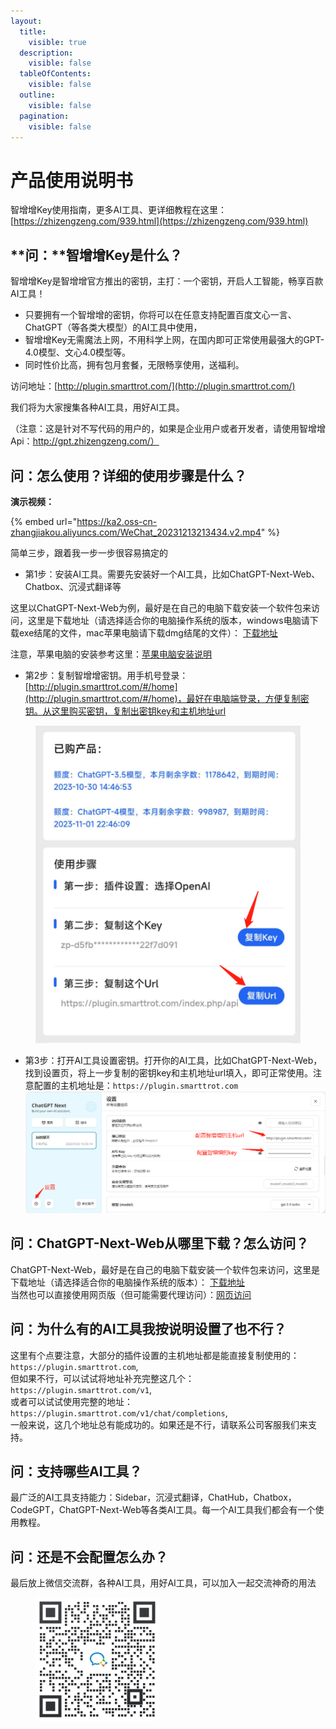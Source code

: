 ```yaml
---
layout:
  title:
    visible: true
  description:
    visible: false
  tableOfContents:
    visible: false
  outline:
    visible: false
  pagination:
    visible: false
---
```


# 产品使用说明书

智增增Key使用指南，更多AI工具、更详细教程在这里：[https://zhizengzeng.com/939.html](https://zhizengzeng.com/939.html)

## **问：**智增增Key是什么？

智增增Key是智增增官方推出的密钥，主打：一个密钥，开启人工智能，畅享百款AI工具！

* 只要拥有一个智增增的密钥，你将可以在任意支持配置百度文心一言、ChatGPT（等各类大模型）的AI工具中使用，
* 智增增Key无需魔法上网，不用科学上网，在国内即可正常使用最强大的GPT-4.0模型、文心4.0模型等。
* 同时性价比高，拥有包月套餐，无限畅享使用，送福利。

访问地址：[http://plugin.smarttrot.com/](http://plugin.smarttrot.com/)

我们将为大家搜集各种AI工具，用好AI工具。

（注意：这是针对不写代码的用户的，如果是企业用户或者开发者，请使用智增增Api：http://gpt.zhizengzeng.com/）

## **问：怎么使用？详细的使用步骤是什么？**

**演示视频：**

{% embed url="https://ka2.oss-cn-zhangjiakou.aliyuncs.com/WeChat_20231213213434.v2.mp4" %}

简单三步，跟着我一步一步很容易搞定的

* 第1步：安装AI工具。需要先安装好一个AI工具，比如ChatGPT-Next-Web、Chatbox、沉浸式翻译等

这里以ChatGPT-Next-Web为例，最好是在自己的电脑下载安装一个软件包来访问，这里是下载地址（请选择适合你的电脑操作系统的版本，windows电脑请下载exe结尾的文件，mac苹果电脑请下载dmg结尾的文件）： [下载地址](https://gitee.com/smarttrot/zzz-files/tree/master/chat-next-web)

注意，苹果电脑的安装参考这里：[苹果电脑安装说明](https://docs.zhizengzeng.com/ge-ren-shi-yong-shuo-ming/ping-guo-dian-nao-an-zhuang-shuo-ming)

* 第2步：复制智增增密钥。用手机号登录：[http://plugin.smarttrot.com/#/home](http://plugin.smarttrot.com/#/home)，最好在电脑端登录，方便复制密钥。从这里购买密钥，复制出密钥key和主机地址url

<figure><img src="../.gitbook/assets/image (10).png" alt=""><figcaption></figcaption></figure>

* 第3步：打开AI工具设置密钥。打开你的AI工具，比如ChatGPT-Next-Web，找到设置页，将上一步复制的密钥key和主机地址url填入，即可正常使用。注意配置的主机地址是：`https://plugin.smarttrot.com`\
  ![](<../.gitbook/assets/image (11).png>)

## 问：ChatGPT-Next-Web**从哪里下载？怎么访问？**

ChatGPT-Next-Web，最好是在自己的电脑下载安装一个软件包来访问，这里是下载地址（请选择适合你的电脑操作系统的版本）： [下载地址](https://gitee.com/smarttrot/zzz-files/tree/master/chat-next-web)\
当然也可以直接使用网页版（但可能需要代理访问）：[网页访问](https://gpt.nextapi.fun/)

## 问：为什么有的AI工具我按说明设置了也不行？

这里有个点要注意，大部分的插件设置的主机地址都是能直接复制使用的：`https://plugin.smarttrot.com`,\
但如果不行，可以试试将地址补充完整这几个：`https://plugin.smarttrot.com/v1`,\
或者可以试试使用完整的地址：`https://plugin.smarttrot.com/v1/chat/completions`,\
一般来说，这几个地址总有能成功的。如果还是不行，请联系公司客服我们来支持。

## 问：支持哪些AI工具？

最广泛的AI工具支持能力：Sidebar，沉浸式翻译，ChatHub，Chatbox，CodeGPT，ChatGPT-Next-Web等各类AI工具。每一个AI工具我们都会有一个使用教程。

## 问：还是不会配置怎么办？

最后放上微信交流群，各种AI工具，用好AI工具，可以加入一起交流神奇的用法

<figure><img src="../.gitbook/assets/ai工具群二维码-不过期.198x198 (8).png" alt=""><figcaption></figcaption></figure>
